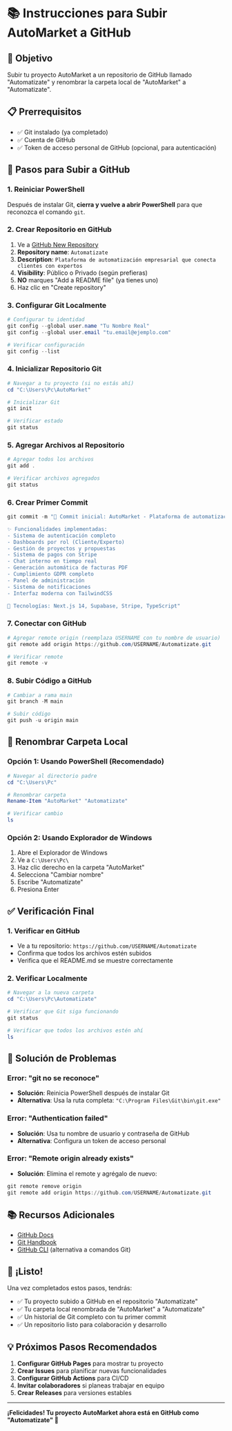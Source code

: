 # 📚 Instrucciones para Subir AutoMarket a GitHub

## 🎯 Objetivo
Subir tu proyecto AutoMarket a un repositorio de GitHub llamado "Automatizate" y renombrar la carpeta local de "AutoMarket" a "Automatizate".

## 📋 Prerrequisitos
- ✅ Git instalado (ya completado)
- ✅ Cuenta de GitHub
- ✅ Token de acceso personal de GitHub (opcional, para autenticación)

## 🚀 Pasos para Subir a GitHub

### 1. Reiniciar PowerShell
Después de instalar Git, **cierra y vuelve a abrir PowerShell** para que reconozca el comando `git`.

### 2. Crear Repositorio en GitHub
1. Ve a [GitHub New Repository](https://github.com/new)
2. **Repository name**: `Automatizate`
3. **Description**: `Plataforma de automatización empresarial que conecta clientes con expertos`
4. **Visibility**: Público o Privado (según prefieras)
5. **NO** marques "Add a README file" (ya tienes uno)
6. Haz clic en "Create repository"

### 3. Configurar Git Localmente
```powershell
# Configurar tu identidad
git config --global user.name "Tu Nombre Real"
git config --global user.email "tu.email@ejemplo.com"

# Verificar configuración
git config --list
```

### 4. Inicializar Repositorio Git
```powershell
# Navegar a tu proyecto (si no estás ahí)
cd "C:\Users\Pc\AutoMarket"

# Inicializar Git
git init

# Verificar estado
git status
```

### 5. Agregar Archivos al Repositorio
```powershell
# Agregar todos los archivos
git add .

# Verificar archivos agregados
git status
```

### 6. Crear Primer Commit
```powershell
git commit -m "🎉 Commit inicial: AutoMarket - Plataforma de automatización empresarial

✨ Funcionalidades implementadas:
- Sistema de autenticación completo
- Dashboards por rol (Cliente/Experto)
- Gestión de proyectos y propuestas
- Sistema de pagos con Stripe
- Chat interno en tiempo real
- Generación automática de facturas PDF
- Cumplimiento GDPR completo
- Panel de administración
- Sistema de notificaciones
- Interfaz moderna con TailwindCSS

🚀 Tecnologías: Next.js 14, Supabase, Stripe, TypeScript"
```

### 7. Conectar con GitHub
```powershell
# Agregar remote origin (reemplaza USERNAME con tu nombre de usuario)
git remote add origin https://github.com/USERNAME/Automatizate.git

# Verificar remote
git remote -v
```

### 8. Subir Código a GitHub
```powershell
# Cambiar a rama main
git branch -M main

# Subir código
git push -u origin main
```

## 🔄 Renombrar Carpeta Local

### Opción 1: Usando PowerShell (Recomendado)
```powershell
# Navegar al directorio padre
cd "C:\Users\Pc"

# Renombrar carpeta
Rename-Item "AutoMarket" "Automatizate"

# Verificar cambio
ls
```

### Opción 2: Usando Explorador de Windows
1. Abre el Explorador de Windows
2. Ve a `C:\Users\Pc\`
3. Haz clic derecho en la carpeta "AutoMarket"
4. Selecciona "Cambiar nombre"
5. Escribe "Automatizate"
6. Presiona Enter

## ✅ Verificación Final

### 1. Verificar en GitHub
- Ve a tu repositorio: `https://github.com/USERNAME/Automatizate`
- Confirma que todos los archivos estén subidos
- Verifica que el README.md se muestre correctamente

### 2. Verificar Localmente
```powershell
# Navegar a la nueva carpeta
cd "C:\Users\Pc\Automatizate"

# Verificar que Git siga funcionando
git status

# Verificar que todos los archivos estén ahí
ls
```

## 🚨 Solución de Problemas

### Error: "git no se reconoce"
- **Solución**: Reinicia PowerShell después de instalar Git
- **Alternativa**: Usa la ruta completa: `"C:\Program Files\Git\bin\git.exe"`

### Error: "Authentication failed"
- **Solución**: Usa tu nombre de usuario y contraseña de GitHub
- **Alternativa**: Configura un token de acceso personal

### Error: "Remote origin already exists"
- **Solución**: Elimina el remote y agrégalo de nuevo:
```powershell
git remote remove origin
git remote add origin https://github.com/USERNAME/Automatizate.git
```

## 📚 Recursos Adicionales

- [GitHub Docs](https://docs.github.com/)
- [Git Handbook](https://guides.github.com/introduction/git-handbook/)
- [GitHub CLI](https://cli.github.com/) (alternativa a comandos Git)

## 🎉 ¡Listo!

Una vez completados estos pasos, tendrás:
- ✅ Tu proyecto subido a GitHub en el repositorio "Automatizate"
- ✅ Tu carpeta local renombrada de "AutoMarket" a "Automatizate"
- ✅ Un historial de Git completo con tu primer commit
- ✅ Un repositorio listo para colaboración y desarrollo

## 💡 Próximos Pasos Recomendados

1. **Configurar GitHub Pages** para mostrar tu proyecto
2. **Crear Issues** para planificar nuevas funcionalidades
3. **Configurar GitHub Actions** para CI/CD
4. **Invitar colaboradores** si planeas trabajar en equipo
5. **Crear Releases** para versiones estables

---

**¡Felicidades! Tu proyecto AutoMarket ahora está en GitHub como "Automatizate" 🚀**
